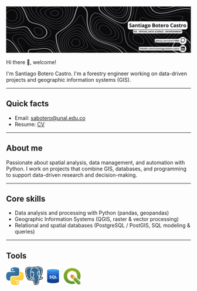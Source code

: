 ![Banner](./assets/1.png)

Hi there 👋, welcome!

I'm Santiago Botero Castro. I'm a forestry engineer working on data-driven projects and geographic information systems (GIS).

---

## Quick facts
- Email: sabotero@unal.edu.co  
- Resume: [CV](./assets/CV_SantiagoBotero_EN.pdf)

---

## About me
Passionate about spatial analysis, data management, and automation with Python. I work on projects that combine GIS, databases, and programming to support data-driven research and decision-making.

---

## Core skills
- Data analysis and processing with Python (pandas, geopandas)  
- Geographic Information Systems (QGIS, raster & vector processing)
- Relational and spatial databases (PostgreSQL / PostGIS, SQL modeling & queries)

---

## Tools
<img src="./assets/python.png" alt="Python" width="48" /> <img src="./assets/postgrest.png" alt="PostgREST" width="48" /> <img src="./assets/sql.png" alt="SQL" width="48" /> <img src="./assets/qgis.png" alt="QGIS" width="48" />


<!--
**santi1708M/santi1708M** is a ✨ _special_ ✨ repository because its `README.md` (this file) appears on your GitHub profile.

Here are some ideas to get you started:

- 🔭 I’m currently working on ...
- 🌱 I’m currently learning ...
- 👯 I’m looking to collaborate on ...
- 🤔 I’m looking for help with ...
- 💬 Ask me about ...
- 📫 How to reach me: ...
- 😄 Pronouns: ...
- ⚡ Fun fact: ...
-->
